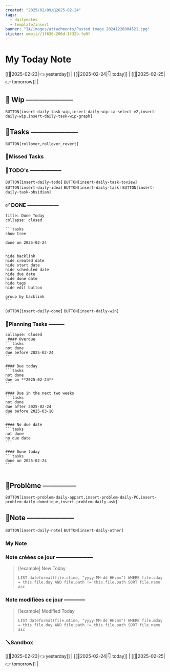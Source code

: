 ```yaml
---
created: "2025/02/09/📒2025-02-24"
tags:
  - dailynotes
  - template/insert
banner: "IA/images/attachments/Pasted image 20241228004521.jpg"
sticker: emoji//1f636-200d-1f32b-fe0f
---
```

# My Today Note

[[📒2025-02-23|👈 yesterday]] | [[📒2025-02-24|👇 today]] | [[📒2025-02-25|👉 tomorrow]] |

## 🚧 Wip ———————

`BUTTON[insert-daily-task-wip,insert-daily-wip-ia-select-v2,insert-daily-wip,insert-daily-task-wip-graph]`


## 🚀Tasks ———————

`BUTTON[rollover,rollover_revert]`
### 🥷Missed Tasks



### 📎TODO's ——————

`BUTTON[insert-daily-todo]` `BUTTON[insert-daily-task-toview]` `BUTTON[insert-daily-idea]`  `BUTTON[insert-daily-task]` `BUTTON[insert-daily-task-obsidian]`

 
### ✅ DONE ——————

``````ad-tip
title: Done Today
collapse: closed

```tasks
show tree 

done on 2025-02-24


hide backlink
hide created date
hide start date
hide scheduled date
hide due date
hide done date
hide tags
hide edit button

group by backlink
```

``````

 `BUTTON[insert-daily-done]` `BUTTON[insert-daily-win]`
 

### 📅Planning Tasks ———

``````ad-cite
collapse: Closed
 #### Overdue
```tasks
not done
due before 2025-02-24
```

#### Due today
```tasks
not done
due on **2025-02-24**
```

#### Due in the next two weeks
```tasks
not done
due after 2025-02-24
due before 2025-03-10
```

#### No due date
```tasks
not done
no due date
```

#### Done today
```tasks
done on 2025-02-24
```


``````





## 🚨Problème —————

`BUTTON[insert-problem-daily-appart,insert-problem-daily-PC,insert-problem-daily-domotique,insert-problem-daily-ask]`

## 📝Note ———————

`BUTTON[insert-daily-note]` `BUTTON[insert-daily-other]`
### My Note


### Note créées ce jour ———————
> [!example] New Today
> ```dataview
> LIST dateformat(file.ctime, "yyyy-MM-dd HH:mm") WHERE file.cday = this.file.day AND file.path != this.file.path SORT file.name asc
> ```
> 
### Note modifiées ce jour ————
> [!example] Modified Today
> ```dataview 
> LIST dateformat(file.mtime, "yyyy-MM-dd HH:mm") WHERE file.mday = this.file.day AND file.path != this.file.path SORT file.name asc
> ```
> 



### 🪛Sandbox 







[[📒2025-02-23|👈 yesterday]] | [[📒2025-02-24|👇 today]] | [[📒2025-02-25|👉 tomorrow]] |
